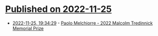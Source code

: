 # [Published on 2022-11-25](index.md)

* [2022-11-25, 19:34:29](https://lobste.rs/s/p2gs5u/paolo_melchiorre_2022_malcolm) - [Paolo Melchiorre - 2022 Malcolm Tredinnick Memorial Prize](https://www.paulox.net/2022/11/25/2022-malcolm-tredinnick-memorial-prize/)
